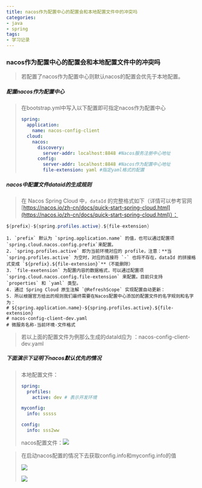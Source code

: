 ```yaml
---
title: nacos作为配置中心的配置会和本地配置文件中的冲突吗
categories:
- java
- spring
tags:
- 学习记录
---
```



### nacos作为配置中心的配置会和本地配置文件中的冲突吗

> 若配置了nacos作为配置中心则默认nacos的配置会优先于本地配置。
<!--more-->

##### 配置nacos作为配置中心

>  在bootstrap.yml中写入以下配置即可指定nacos作为配置中心
>
> ```yml
> spring:
>   application:
>     name: nacos-config-client
>   cloud:
>     nacos:
>       discovery:
>         server-addr: localhost:8848 #Nacos服务注册中心地址
>       config:
>         server-addr: localhost:8848 #Nacos作为配置中心地址
>         file-extension: yaml #指定yaml格式的配置
> ```



##### nacos中配置文件dataid的生成规则

> 在 Nacos Spring Cloud 中，`dataId` 的完整格式如下（详情可以参考官网 [https://nacos.io/zh-cn/docs/quick-start-spring-cloud.html](https://nacos.io/zh-cn/docs/quick-start-spring-cloud.html)）：

```java
${prefix}-${spring.profiles.active}.${file-extension}
```

	1. `prefix` 默认为 `spring.application.name` 的值，也可以通过配置项 `spring.cloud.nacos.config.prefix`来配置。
	2. `spring.profiles.active` 即为当前环境对应的 profile，注意：**当 `spring.profiles.active` 为空时，对应的连接符 `-` 也将不存在，dataId 的拼接格式变成 `${prefix}.${file-extension}`**（不能删除）
	3. `file-exetension` 为配置内容的数据格式，可以通过配置项 `spring.cloud.nacos.config.file-extension` 来配置。目前只支持 `properties` 和 `yaml` 类型。
	4. 通过 Spring Cloud 原生注解 `@RefreshScope` 实现配置自动更新：
	5. 所以根据官方给出的规则我们最终需要在Nacos配置中心添加的配置文件的名字规则和名字为：
	# ${spring.application.name}-${spring.profiles.active}.${file-extension}
	# nacos-config-client-dev.yaml
	# 微服务名称-当前环境-文件格式

> 若以上面的配置文件为例那么生成的dataId应为 ：nacos-config-client-dev.yaml



##### 下面演示下证明下nacos默认优先的情况

> 本地配置文件：
>
> ```yml
> spring:
>   profiles:
>     active: dev # 表示开发环境
> 
> myconfig:
>   info: sssss
> 
> config:
>   info: sss2ww
> ```
>
> nacos配置文件：![](hhttps://cdn.jsdelivr.net/gh/lbwdada/Mybolg_img/2023-03-03/nacos%E4%BD%9C%E4%B8%BA%E9%85%8D%E7%BD%AE%E4%B8%AD%E5%BF%83%E7%9A%84%E9%85%8D%E7%BD%AE%E4%BC%9A%E5%92%8C%E6%9C%AC%E5%9C%B0%E9%85%8D%E7%BD%AE%E6%96%87%E4%BB%B6%E4%B8%AD%E7%9A%84%E5%86%B2%E7%AA%81%E5%90%97/image-20230303223719740.png)
>
> 

> 在启动nacos配置的情况下去获取config.info和myconfig.info的值
>
> ![](https://cdn.jsdelivr.net/gh/lbwdada/Mybolg_img/2023-03-03/nacos%E4%BD%9C%E4%B8%BA%E9%85%8D%E7%BD%AE%E4%B8%AD%E5%BF%83%E7%9A%84%E9%85%8D%E7%BD%AE%E4%BC%9A%E5%92%8C%E6%9C%AC%E5%9C%B0%E9%85%8D%E7%BD%AE%E6%96%87%E4%BB%B6%E4%B8%AD%E7%9A%84%E5%86%B2%E7%AA%81%E5%90%97/image-20230303225753859.png)
>
> ![](https://cdn.jsdelivr.net/gh/lbwdada/Mybolg_img/2023-03-03/nacos%E4%BD%9C%E4%B8%BA%E9%85%8D%E7%BD%AE%E4%B8%AD%E5%BF%83%E7%9A%84%E9%85%8D%E7%BD%AE%E4%BC%9A%E5%92%8C%E6%9C%AC%E5%9C%B0%E9%85%8D%E7%BD%AE%E6%96%87%E4%BB%B6%E4%B8%AD%E7%9A%84%E5%86%B2%E7%AA%81%E5%90%97/image-20230303225650608.png)
>
> 